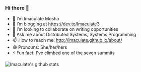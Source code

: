 ### Hi there 👋

<!--
**imaculate/imaculate** is a ✨ _special_ ✨ repository because its `README.md` (this file) appears on your GitHub profile.

Here are some ideas to get you started:


-->
- 🔭 I’m Imaculate Mosha
- 🌱 I’m blogging at https://dev.to/Imaculate3
- 👯 I’m looking to collaborate on writing opportunities
- 💬 Ask me about Distributed Systems, Systems Programming
- 📫 How to reach me: http://imaculate.github.io/about/
- 😄 Pronouns: She/her/hers 
- ⚡ Fun fact: I've climbed one of the seven summits

![Imaculate's github stats](https://github-readme-stats.vercel.app/api?username=imaculate&show_icons=true)
